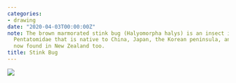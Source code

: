 ```yaml
---
categories:
- drawing
date: "2020-04-03T00:00:00Z"
note: The brown marmorated stink bug (Halyomorpha halys) is an insect in the family
  Pentatomidae that is native to China, Japan, the Korean peninsula, and Taiwan. Unfortunately
  now found in New Zealand too.
title: Stink Bug
---
```


<img src="/assets/pages/art/images/images/stink-bug-smaller.png">
